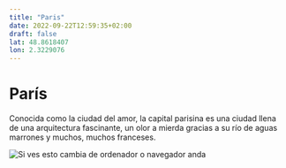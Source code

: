 ```yaml
---
title: "Paris"
date: 2022-09-22T12:59:35+02:00
draft: false
lat: 48.8618407
lon: 2.3229076
---
```


# París

Conocida como la ciudad del amor, la capital parisina es una ciudad llena de una arquitectura fascinante, un olor a mierda gracias a su río de aguas marrones y muchos, muchos franceses.

![Si ves esto cambia de ordenador o navegador anda](https://media.traveler.es/photos/61376b0232d932c80fcb8d00/master/w_1600%2Cc_limit/144336.jpg)